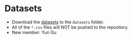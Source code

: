 # Datasets

- Download the [datasets](http://tianchi.aliyun.com/competition/information.htm?spm=5176.100068.5678.2.QalDqa&raceId=1) to the `datasets` folder. 
- All of the `*.csv` files will NOT be pushed to the repository.
- New member: Yun Gu
